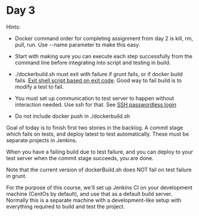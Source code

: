 # Day 3

Hints: 
* Docker command order for completing assignment from day 2 is kill, rm, pull, run. Use --name parameter to make this easy.
* Start with making sure you can execute each step successfully from the command line before integrating into script and testing in build.
* ./dockerbuild.sh must exit with failure if grunt fails, or if docker build fails. 
  [Exit shell script based on exit code](http://stackoverflow.com/questions/90418/exit-shell-script-based-on-process-exit-code). 
  Good way to fail build is to modify a test to fail.
  
* You must set up communication to test server to happen without interaction needed. Use ssh for that. See
 [SSH passwordless login](http://www.tecmint.com/ssh-passwordless-login-using-ssh-keygen-in-5-easy-steps/)
* Do not include docker push in ./dockerbuild.sh



Goal of today is to finish first two stories in the backlog. A commit stage which fails on
tests, and deploy latest to test automatically. These must be separate projects in Jenkins.

When you have a failing build due to test failure, and you can deploy to your test server when
the commit stage succeeds, you are done.

Note that the current version of dockerBuild.sh does NOT fail on test failure in grunt.

For the purpose of this course, we'll set up Jenkins CI on your development machine (CentOs by default),
and use that as a default build server. Normally this is a separate machine with a development-like
setup with everything required to build and test the project.
